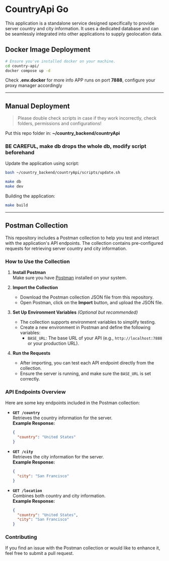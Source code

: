# CountryApi Go

This application is a standalone service designed specifically to provide server country and city information. It uses a dedicated database and can be seamlessly integrated into other applications to supply geolocation data.

## Docker Image Deployment

```bash
# Ensure you've installed docker on your machine.
cd country-api/
docker compose up -d
```

Check **.env.docker** for more info
APP runs on port **7888**, configure your proxy manager accordingly

---

## Manual Deployment

> Please double check scripts in case if they work incorrectly, check folders, permissions and configurations!

Put this repo folder in:
**~/country_backend/countryApi**

### BE CAREFUL, **make db** drops the whole db, modify script beforehand

Update the application using script:

```bash
bash ~/country_backend/countryApi/scripts/update.sh
```

```bash
make db
make dev
```

Building the application:

```bash
make build
```

---

## Postman Collection

This repository includes a Postman collection to help you test and interact with the application's API endpoints. The collection contains pre-configured requests for retrieving server country and city information.

### How to Use the Collection

1. **Install Postman**  
   Make sure you have [Postman](https://www.postman.com/downloads/) installed on your system.

2. **Import the Collection**

   - Download the Postman collection JSON file from this repository.
   - Open Postman, click on the **Import** button, and upload the JSON file.

3. **Set Up Environment Variables** _(Optional but recommended)_

   - The collection supports environment variables to simplify testing.
   - Create a new environment in Postman and define the following variables:
     - `BASE_URL`: The base URL of your API (e.g., `http://localhost:7888` or your production URL).

4. **Run the Requests**
   - After importing, you can test each API endpoint directly from the collection.
   - Ensure the server is running, and make sure the `BASE_URL` is set correctly.

### API Endpoints Overview

Here are some key endpoints included in the Postman collection:

- **`GET /country`**  
  Retrieves the country information for the server.  
  **Example Response:**

  ```json
  {
    "country": "United States"
  }
  ```

- **`GET /city`**  
  Retrieves the city information for the server.  
  **Example Response:**

  ```json
  {
    "city": "San Francisco"
  }
  ```

- **`GET /location`**  
  Combines both country and city information.  
  **Example Response:**
  ```json
  {
    "country": "United States",
    "city": "San Francisco"
  }
  ```

### Contributing

If you find an issue with the Postman collection or would like to enhance it, feel free to submit a pull request.
